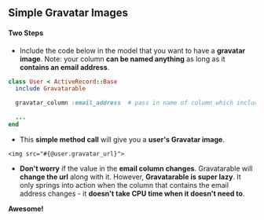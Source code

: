 ## Simple Gravatar Images

#### Two Steps

- Include the code below in the model that you want to have a **gravatar image**. Note: your column **can be named anything** as long as it **contains an email address**.

```ruby
class User < ActiveRecord::Base
  include Gravatarable

  gravatar_column :email_address  # pass in name of column which includes email address

  ...
end
```

- This **simple method call** will give you a **user's Gravatar image**.

```erb
<img src="#{@user.gravatar_url}">
```

- **Don't worry** if the value in the **email column changes**. Gravatarable will **change the url** along with it. However, **Gravatarable is super lazy**. It only springs into action when the column that contains the email address changes - it **doesn't take CPU time when it doesn't need to**. 

**Awesome!**